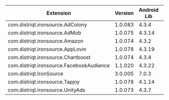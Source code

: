 
| Extension | Version | Android Lib | iOS Lib |
| --- | --- | --- | --- |
| com.distriqt.ironsource.AdColony | 1.0.083 | 4.3.4 | 4.3.4 |
| com.distriqt.ironsource.AdMob | 1.0.075 | 4.3.14 | 4.3.17 |
| com.distriqt.ironsource.Amazon | 1.0.074 | 4.3.2 | 4.3.4 |
| com.distriqt.ironsource.AppLovin | 1.0.078 | 4.3.19 | 4.3.19 |
| com.distriqt.ironsource.Chartboost | 1.0.074 | 4.3.4 | 4.3.4 |
| com.distriqt.ironsource.FacebookAudience | 1.1.020 | 4.3.22 | 4.3.20 |
| com.distriqt.IronSource | 3.0.005 | 7.0.3 | 7.0.3 |
| com.distriqt.ironsource.Tapjoy | 1.0.078 | 4.1.14 | 4.1.14 |
| com.distriqt.ironsource.UnityAds | 1.0.073 | 4.3.7 | 4.3.5 |
